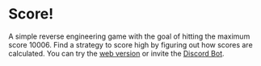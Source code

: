 # Score!

A simple reverse engineering game with the goal of hitting the maximum score 10006. Find a strategy to score high by figuring out how scores are calculated. You can try the [web version](http://score-web-version.glitch.me/) or invite the [Discord Bot](https://discordapp.com/oauth2/authorize/?permissions=1275069569&scope=bot&client_id=718181530945454132).
